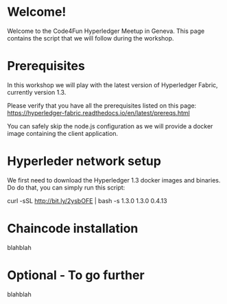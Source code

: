 # Welcome!
Welcome to the Code4Fun Hyperledger Meetup in Geneva.
This page contains the script that we will follow during the workshop.

# Prerequisites
In this workshop we will play with the latest version of Hyperledger Fabric, currently version 1.3.

Please verify that you have all the prerequisites listed on this page:
https://hyperledger-fabric.readthedocs.io/en/latest/prereqs.html

You can safely skip the node.js configuration as we will provide a docker image containing the client application.


# Hyperleder network setup
We first need to download the Hyperledger 1.3 docker images and binaries. Do do that, you can simply run this script:

curl -sSL http://bit.ly/2ysbOFE | bash -s 1.3.0 1.3.0 0.4.13



# Chaincode installation
blahblah

# Optional - To go further
blahblah



